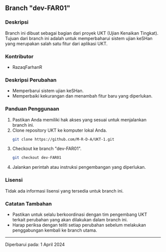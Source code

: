 ## Branch "dev-FAR01"

### Deskripsi
Branch ini dibuat sebagai bagian dari proyek UKT (Ujian Kenaikan Tingkat). Tujuan dari branch ini adalah untuk memperbaharui sistem ujian keSHan yang merupakan salah satu fitur dari aplikasi UKT. 

### Kontributor
- RazaqFarhanR

### Deskripsi Perubahan
- Memperbarui sistem ujian keSHan.
- Memperbaiki kekurangan dan menambah fitur baru yang diperlukan.

### Panduan Penggunaan
1. Pastikan Anda memiliki hak akses yang sesuai untuk menjalankan branch ini.
2. Clone repository UKT ke komputer lokal Anda.
   ```bash
   git clone https://github.com/M-R-D-A/UKT-1.git
   ```
3. Checkout ke branch "dev-FAR01".
   ```bash
   git checkout dev-FAR01
   ```
4. Jalankan perintah atau instruksi pengembangan yang diperlukan.

### Lisensi
Tidak ada informasi lisensi yang tersedia untuk branch ini.

### Catatan Tambahan
- Pastikan untuk selalu berkoordinasi dengan tim pengembang UKT terkait perubahan yang akan dilakukan dalam branch ini.
- Harap periksa dengan teliti setiap perubahan sebelum melakukan penggabungan kembali ke branch utama.

---
Diperbarui pada: 1 April 2024